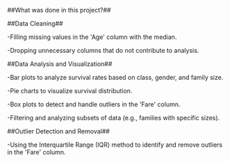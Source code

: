 ##What was done in this project?##

##Data Cleaning##

-Filling missing values in the 'Age' column with the median.

-Dropping unnecessary columns that do not contribute to analysis.


##Data Analysis and Visualization##

-Bar plots to analyze survival rates based on class, gender, and family size.

-Pie charts to visualize survival distribution.

-Box plots to detect and handle outliers in the 'Fare' column.

-Filtering and analyzing subsets of data (e.g., families with specific sizes).


##Outlier Detection and Removal##

-Using the Interquartile Range (IQR) method to identify and remove outliers in the 'Fare' column.
